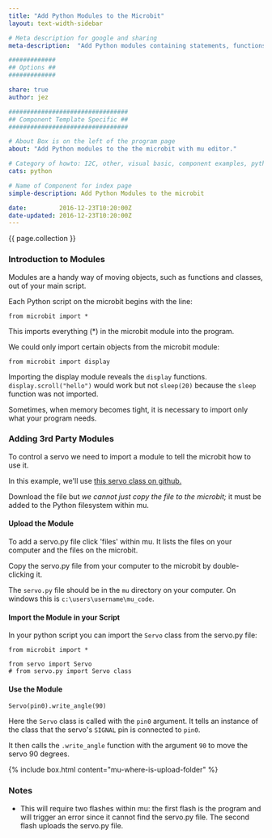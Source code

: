```yaml
---
title: "Add Python Modules to the Microbit"
layout: text-width-sidebar

# Meta description for google and sharing
meta-description:  "Add Python modules containing statements, functions and classes to the microbit in the mu editor"

#############
## Options ##
#############

share: true
author: jez

#################################
## Component Template Specific ##
#################################

# About Box is on the left of the program page
about: "Add Python modules to the the microbit with mu editor."

# Category of howto: I2C, other, visual basic, component examples, python, data logging
cats: python

# Name of Component for index page
simple-description: Add Python Modules to the microbit

date:         2016-12-23T10:20:00Z
date-updated: 2016-12-23T10:20:00Z
---
```


{{ page.collection }}
### Introduction to Modules

Modules are a handy way of moving objects, such as functions and classes, out of your main script.

Each Python script on the microbit begins with the line:

```
from microbit import *
```

This imports everything (*) in the microbit module into the program.

We could only import certain objects from the microbit module:

```
from microbit import display
```

Importing the display module reveals the `display` functions. `display.scroll("hello")` would work but not `sleep(20)` because the `sleep` function was not imported.

Sometimes, when memory becomes tight, it is necessary to import only what your program needs.

### Adding 3rd Party Modules

To control a servo we need to import a module to tell the microbit how to use it.

In this example, we'll use [this servo class on github.](https://raw.githubusercontent.com/microbit-playground/microbit-servo-class/master/servo.py)

Download the file but _we cannot just copy the file to the microbit;_ it must be added to the Python filesystem within mu.

#### Upload the Module

To add a servo.py file click 'files' within mu. It lists the files on your computer and the files on the microbit.

Copy the servo.py file from your computer to the microbit by double-clicking it.

The `servo.py` file should be in the `mu` directory on your computer. On windows this is `c:\users\username\mu_code`.

#### Import the Module in your Script

In your python script you can import the `Servo` class from the servo.py file:

```
from microbit import *

from servo import Servo
# from servo.py import Servo class
```

#### Use the Module

```
Servo(pin0).write_angle(90)
```

Here the `Servo` class is called with the `pin0` argument. It tells an instance of the class that the servo's `SIGNAL` pin is connected to `pin0`.

It then calls the `.write_angle` function with the argument `90` to move the servo 90 degrees.

{% include box.html content="mu-where-is-upload-folder" %}

### Notes

* This will require two flashes within mu: the first flash is the program and will trigger an error since it cannot find the servo.py file. The second flash uploads the servo.py file.
